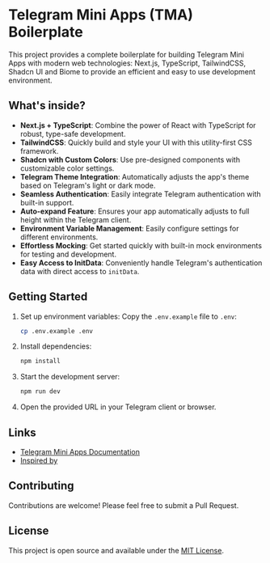 # Telegram Mini Apps (TMA) Boilerplate

This project provides a complete boilerplate for building Telegram Mini Apps with modern web technologies: Next.js, TypeScript, TailwindCSS, Shadcn UI and Biome to provide an efficient and easy to use development environment.

## What's inside?

- **Next.js + TypeScript**: Combine the power of React with TypeScript for robust, type-safe development.
- **TailwindCSS**: Quickly build and style your UI with this utility-first CSS framework.
- **Shadcn with Custom Colors**: Use pre-designed components with customizable color settings.
- **Telegram Theme Integration**: Automatically adjusts the app's theme based on Telegram's light or dark mode.
- **Seamless Authentication**: Easily integrate Telegram authentication with built-in support.
- **Auto-expand Feature**: Ensures your app automatically adjusts to full height within the Telegram client.
- **Environment Variable Management**: Easily configure settings for different environments.
- **Effortless Mocking**: Get started quickly with built-in mock environments for testing and development.
- **Easy Access to InitData**: Conveniently handle Telegram's authentication data with direct access to `initData`.


## Getting Started

1. Set up environment variables:
   Copy the `.env.example` file to `.env`:
   ```bash
   cp .env.example .env
   ```

2. Install dependencies:
   ```bash
   npm install
   ```

3. Start the development server:
   ```bash
   npm run dev 
   ```

4. Open the provided URL in your Telegram client or browser.

## Links

- [Telegram Mini Apps Documentation](https://docs.ton.org/develop/dapps/twa)
- [Inspired by](https://github.com/serafimcloud/founder)

## Contributing

Contributions are welcome! Please feel free to submit a Pull Request.

## License

This project is open source and available under the [MIT License](LICENSE).
